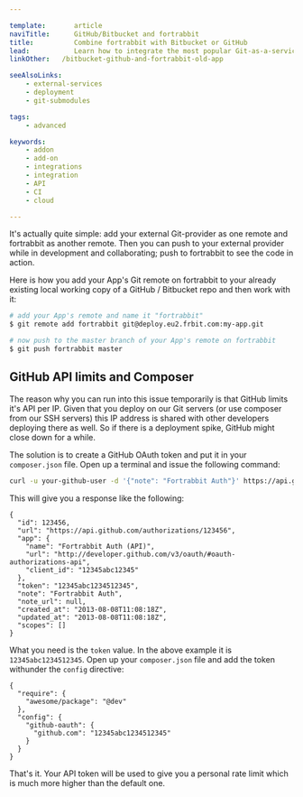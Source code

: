 ```yaml
---

template:       article
naviTitle:      GitHub/Bitbucket and fortrabbit
title:          Combine fortrabbit with Bitbucket or GitHub
lead:           Learn how to integrate the most popular Git-as-a-service providers with your fortrabbit workflow.
linkOther:   /bitbucket-github-and-fortrabbit-old-app

seeAlsoLinks:
    - external-services
    - deployment
    - git-submodules

tags:
    - advanced

keywords:
    - addon
    - add-on
    - integrations
    - integration
    - API
    - CI
    - cloud

---
```


It's actually quite simple: add your external Git-provider as one remote and fortrabbit as another remote. Then you can push to your external provider while in development and collaborating; push to fortrabbit to see the code in action.

Here is how you add your App's Git remote on fortrabbit to your already existing local working copy of a GitHub / Bitbucket repo and then work with it:

```bash
# add your App's remote and name it "fortrabbit"
$ git remote add fortrabbit git@deploy.eu2.frbit.com:my-app.git

# now push to the master branch of your App's remote on fortrabbit
$ git push fortrabbit master
```

## GitHub API limits and Composer

The reason why you can run into this issue temporarily is that GitHub limits it's API per IP. Given that you deploy on our Git servers (or use composer from our SSH servers) this IP address is shared with other developers deploying there as well. So if there is a deployment spike, GitHub might close down for a while.

The solution is to create a GitHub OAuth token and put it in your `composer.json` file. Open up a terminal and issue the following command:

```bash
curl -u your-github-user -d '{"note": "Fortrabbit Auth"}' https://api.github.com/authorizations
```

This will give you a response like the following:

```
{
  "id": 123456,
  "url": "https://api.github.com/authorizations/123456",
  "app": {
    "name": "Fortrabbit Auth (API)",
    "url": "http://developer.github.com/v3/oauth/#oauth-authorizations-api",
    "client_id": "12345abc12345"
  },
  "token": "12345abc1234512345",
  "note": "Fortrabbit Auth",
  "note_url": null,
  "created_at": "2013-08-08T11:08:18Z",
  "updated_at": "2013-08-08T11:08:18Z",
  "scopes": []
}
```

What you need is the `token` value. In the above example it is `12345abc1234512345`. Open up your `composer.json` file and add the token withunder the `config` directive:

```
{
  "require": {
    "awesome/package": "@dev"
  },
  "config": {
    "github-oauth": {
      "github.com": "12345abc1234512345"
    }
  }
}
```

That's it. Your API token will be used to give you a personal rate limit which is much more higher than the default one.